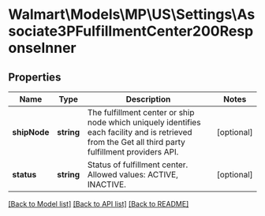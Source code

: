 # Walmart\Models\MP\US\Settings\Associate3PFulfillmentCenter200ResponseInner

## Properties

Name | Type | Description | Notes
------------ | ------------- | ------------- | -------------
**shipNode** | **string** | The fulfillment center or ship node which uniquely identifies each facility and is retrieved from the Get all third party fulfillment providers API. | [optional]
**status** | **string** | Status of fulfillment center. Allowed values: ACTIVE, INACTIVE. | [optional]


[[Back to Model list]](./) [[Back to API list]](../../../../../README.md#supported-apis) [[Back to README]](../../../../../README.md)
